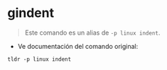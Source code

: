 # gindent

> Este comando es un alias de `-p linux indent`.

- Ve documentación del comando original:

`tldr -p linux indent`
